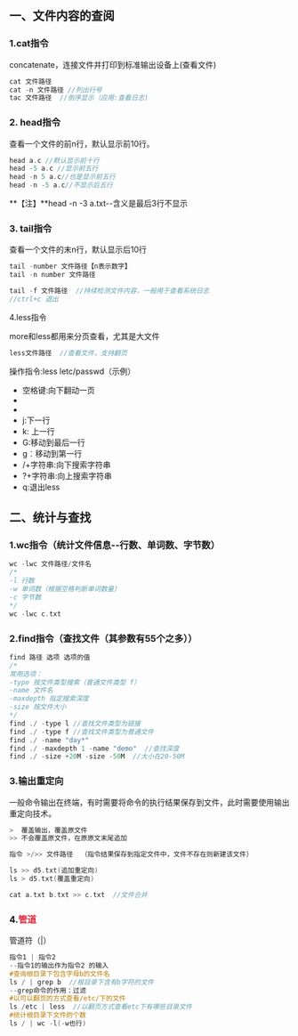 ## 一、文件内容的查阅
### 1.cat指令
concatenate，连接文件并打印到标准输出设备上(查看文件)

```cpp
cat 文件路径
cat -n 文件路径 //列出行号
tac 文件路径  //倒序显示（应用:查看日志)
```

### 2. head指令
查看一个文件的前n行，默认显示前10行。

```cpp
head a.c //默认显示前十行
head -5 a.c //显示前五行
head -n 5 a.c//也是显示前五行
head -n -5 a.c//不显示后五行
```

**【注】**head -n -3 a.txt--含义是最后3行不显示

### 3. tail指令
查看一个文件的末n行，默认显示后10行

```cpp
tail -number 文件路径【n表示数字】
tail -n number 文件路径
```

```cpp
tail -f 文件路径  //持续检测文件内容，一般用于查看系统日志
//ctrl+c 退出
```

4.less指令

more和less都用来分页查看，尤其是大文件

```cpp
less文件路径  //查看文件，支持翻页
```

操作指令:less letc/passwd（示例）


+ 空格键:向下翻动一页
+ [pagedown]:向下翻动一页
+ [pageup]:向上翻动一页
+ j:下一行
+ k: 上一行
+ G:移动到最后一行
+ g︰移动到第一行
+ /+字符串:向下搜索字符串
+ ?+字符串:向上搜索字符串 
+ q:退出less

 

## 二、统计与查找
### 1.wc指令（统计文件信息--行数、单词数、字节数）
```objectivec
wc -lwc 文件路径/文件名
/*
-l 行数
-w 单词数（根据空格判断单词数量）
-c 字节数
*/
wc -lwc c.txt
```

### 2.find指令（查找文件（其参数有55个之多））
```objectivec
find 路径 选项 选项的值
/*
常用选项：
-type 按文件类型搜索（普通文件类型 f）
-name 文件名
-maxdepth 指定搜索深度
-size 按文件大小
*/
find ./ -type l //查找文件类型为链接  
find ./ -type f //查找文件类型为普通文件 
find ./ -name "day*"
find ./ -maxdepth 1 -name "demo"  //查找深度
find ./ -size +20M -size -50M  //大小在20-50M
```

### 3.输出重定向
一般命令输出在终端，有时需要将命令的执行结果保存到文件，此时需要使用输出重定向技术。

```objectivec
>  覆盖输出，覆盖原文件
>> 不会覆盖原文件，在原原文末尾追加
```

```objectivec
指令 >/>> 文件路径  （指令结果保存到指定文件中，文件不存在则新建该文件）
```

```objectivec
ls >> d5.txt(追加重定向)
ls > d5.txt(覆盖重定向)

cat a.txt b.txt >> c.txt  //文件合并
```

### 4.<font style="color:#DF2A3F;">管道</font>
管道符（|）

```objectivec
指令1 | 指令2
--指令1的输出作为指令2 的输入
#查询根目录下包含字母b的文件名
ls / | grep b  //根目录下含有b字符的文件
--grep命令的作用：过滤
#以可以翻页的方式查看/etc/下的文件
ls /etc | less  //以翻页方式查看etc下有哪些目录文件
#统计根目录下文件的个数
ls / | wc -l(-w也行)
```









